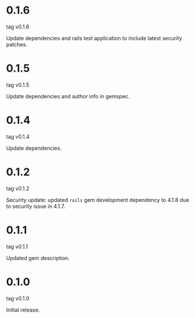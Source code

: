 # 0.1.6
tag v0.1.6

Update dependencies and rails test application to include latest security patches.

# 0.1.5
tag v0.1.5

Update dependencies and author info in gemspec.

# 0.1.4
tag v0.1.4

Update dependencies.

# 0.1.2
tag v0.1.2

Security update: updated `rails` gem development dependency to 4.1.8 due to security issue in 4.1.7.

# 0.1.1
tag v0.1.1

Updated gem description.

# 0.1.0
tag v0.1.0

Initial release.
